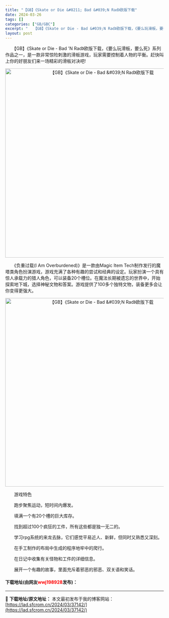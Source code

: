 ```yaml
---
title: "【GB】《Skate or Die &#8211; Bad &#039;N Rad》欧版下载"
date: 2024-03-26
tags: []
categories: ["GB/GBC"]
excerpt: "　　【GB】《Skate or Die - Bad &#039;N Rad》欧版下载，《要么玩滑板，要么死》系列作品之一，是一款非常惊险刺激的滑板游戏，玩家需要控制着人物的平衡。赶快叫上你的好朋友们来一场精彩的滑板对决吧! 　　《负重过载(I Am Overburdened)》是一款由Magic It&hellip;"
layout: post
---
```


 <p>　　【GB】《Skate or Die - Bad &#39;N Rad》欧版下载，《要么玩滑板，要么死》系列作品之一，是一款非常惊险刺激的滑板游戏，玩家需要控制着人物的平衡。赶快叫上你的好朋友们来一场精彩的滑板对决吧!</p> <p align="center"><img align="" border="0" src="https://lad.sfcrom.cn/wp-content/uploads/2024/03/20240326_660283cc8f59d.png" width="599" alt="【GB】《Skate or Die - Bad &amp;#039;N Rad》欧版下载" /></p> <p>　　《负重过载(I Am Overburdened)》是一款由Magic Item Tech制作发行的魔塔类角色扮演游戏，游戏充满了各种有趣的尝试和经典的设定。玩家扮演一个具有惊人承载力的猎人角色，可以装备20个槽位。在魔法长期被遗忘的世界中，开始探索地下城，选择神秘文物和答案。游戏提供了100多个独特文物，装备更多会让你变得更强大。</p> <p align="center"><img align="" border="0" src="https://lad.sfcrom.cn/wp-content/uploads/2024/03/20240326_660283ce1f176.png" width="597" alt="【GB】《Skate or Die - Bad &amp;#039;N Rad》欧版下载" /></p> <p>　　游戏特色</p> <p>　　跑步聚焦运动，短时间内爆发。</p> <p>　　填满一个有20个槽的巨大库存。</p> <p>　　找到超过100个疯狂的工件，所有这些都是独一无二的。</p> <p>　　学习rpg系统的来龙去脉，它们感觉平易近人、新鲜，但同时又熟悉又深刻。</p> <p>　　在手工制作的布局中生成的程序地牢中的爬行。</p> <p>　　在日记中收集有关怪物和工件的详细信息。</p> <p>　　展开一个有趣的故事，里面充斥着邪恶的邪恶、双关语和笑话。</p> <p><h4>下载地址(由网友<font color="red">wwj198928</font>发布)：</h4></p> 

---
📖 **下载地址/原文地址：** 本文最初发布于我的博客网站：[https://lad.sfcrom.cn/2024/03/37142/](https://lad.sfcrom.cn/2024/03/37142/)
